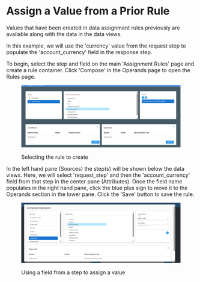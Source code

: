 # Assign a Value from a Prior Rule

Values that have been created in data assignment rules previously are available along with the data in the data views.

In this example, we will use the 'currency' value from the request step to populate the 'account\_currency' field in the response step. &#x20;

To begin, select the step and field on the main 'Assignment Rules' page and create a rule container.  Click 'Compose' in the Operands page to open the Rules page.

<figure><img src="../../../../../.gitbook/assets/image (8) (1) (1).png" alt=""><figcaption><p>Selecting the rule to create</p></figcaption></figure>

In the left hand pane (Sources) the step(s) will be shown below the data views.  Here, we will select 'request\_step' and then the 'account\_currency' field from that step in the center pane (Attributes).  Once the field name populates in the right hand pane, click the blue plus sign to move it to the Operands section in the lower pane.  Click the 'Save' button to save the rule.

<figure><img src="../../../../../.gitbook/assets/image (9) (1) (1).png" alt=""><figcaption><p>Using a field from a step to assign a value</p></figcaption></figure>
